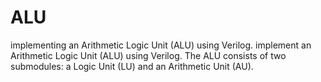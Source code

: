 # ALU
implementing an Arithmetic Logic Unit (ALU) using Verilog. implement an Arithmetic Logic Unit (ALU) using Verilog. The ALU consists of two submodules: a Logic Unit (LU) and an Arithmetic Unit (AU).
